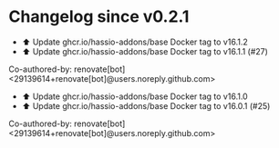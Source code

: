 # Changelog since v0.2.1
- ⬆️ Update ghcr.io/hassio-addons/base Docker tag to v16.1.2 
- ⬆️ Update ghcr.io/hassio-addons/base Docker tag to v16.1.1 (#27)

Co-authored-by: renovate[bot] <29139614+renovate[bot]@users.noreply.github.com> 
- ⬆️ Update ghcr.io/hassio-addons/base Docker tag to v16.1.0 
- ⬆️ Update ghcr.io/hassio-addons/base Docker tag to v16.0.1 (#25)

Co-authored-by: renovate[bot] <29139614+renovate[bot]@users.noreply.github.com> 
